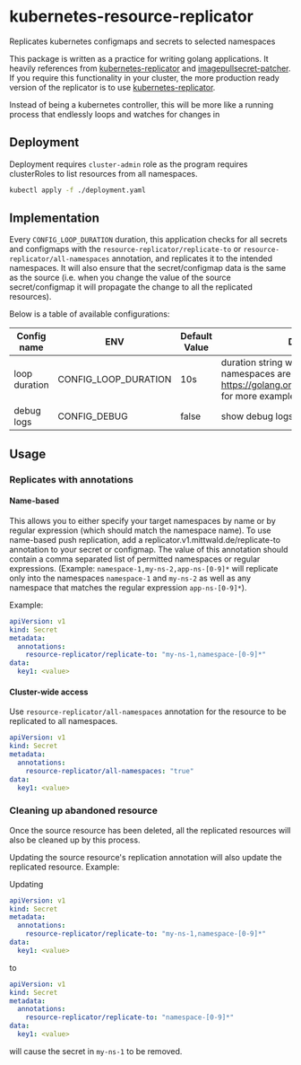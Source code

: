 # kubernetes-resource-replicator
Replicates kubernetes configmaps and secrets to selected namespaces

This package is written as a practice for writing golang applications. It heavily references from [kubernetes-replicator](https://github.com/mittwald/kubernetes-replicator) and [imagepullsecret-patcher](https://github.com/titansoft-pte-ltd/imagepullsecret-patcher). If you require this functionality in your cluster, the more production ready version of the replicator is to use [kubernetes-replicator](https://github.com/mittwald/kubernetes-replicator).

Instead of being a kubernetes controller, this will be more like a running process that endlessly loops and watches for changes in 

## Deployment

Deployment requires `cluster-admin` role as the program requires clusterRoles to list resources from all namespaces.

```sh
kubectl apply -f ./deployment.yaml
```

## Implementation

Every `CONFIG_LOOP_DURATION` duration, this application checks for all secrets and configmaps with the `resource-replicator/replicate-to` or `resource-replicator/all-namespaces` annotation, and replicates it to the intended namespaces. It will also ensure that the secret/configmap data is the same as the source (i.e. when you change the value of the source secret/configmap it will propagate the change to all the replicated resources).

Below is a table of available configurations:

| Config name          | ENV     | Default Value | Description |
|--------------|-----------|------------|---------|
| loop duration | CONFIG_LOOP_DURATION      | 10s        | duration string which defines how often namespaces are checked, see https://golang.org/pkg/time/#ParseDuration for more examples
| debug logs | CONFIG_DEBUG      | false        | show debug logs

## Usage

### Replicates with annotations

#### Name-based

This allows you to either specify your target namespaces by name or by regular expression (which should match the namespace name). To use name-based push replication, add a replicator.v1.mittwald.de/replicate-to annotation to your secret or configmap. The value of this annotation should contain a comma separated list of permitted namespaces or regular expressions. (Example: `namespace-1,my-ns-2,app-ns-[0-9]*` will replicate only into the namespaces `namespace-1` and `my-ns-2` as well as any namespace that matches the regular expression `app-ns-[0-9]*`).

Example:

```yaml
apiVersion: v1
kind: Secret
metadata:
  annotations:
    resource-replicator/replicate-to: "my-ns-1,namespace-[0-9]*"
data:
  key1: <value>
```

#### Cluster-wide access

Use `resource-replicator/all-namespaces` annotation for the resource to be replicated to all namespaces.

```yaml
apiVersion: v1
kind: Secret
metadata:
  annotations:
    resource-replicator/all-namespaces: "true"
data:
  key1: <value>
```

### Cleaning up abandoned resource

Once the source resource has been deleted, all the replicated resources will also be cleaned up by this process. 

Updating the source resource's replication annotation will also update the replicated resource.
Example:

Updating

```yaml
apiVersion: v1
kind: Secret
metadata:
  annotations:
    resource-replicator/replicate-to: "my-ns-1,namespace-[0-9]*"
data:
  key1: <value>
```

to

```yaml
apiVersion: v1
kind: Secret
metadata:
  annotations:
    resource-replicator/replicate-to: "namespace-[0-9]*"
data:
  key1: <value>
```

will cause the secret in `my-ns-1` to be removed.
